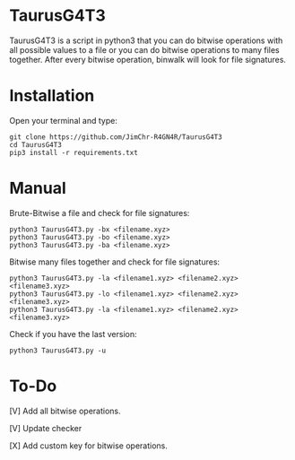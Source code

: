 # TaurusG4T3
TaurusG4T3 is a script in python3 that you can do bitwise operations with all possible values to a file or you can do bitwise operations to many files together. 
After every bitwise operation, binwalk will look for file signatures.


# Installation
Open your terminal and type:
```
git clone https://github.com/JimChr-R4GN4R/TaurusG4T3
cd TaurusG4T3
pip3 install -r requirements.txt
```



# Manual
Brute-Bitwise a file and check for file signatures:
```
python3 TaurusG4T3.py -bx <filename.xyz>
python3 TaurusG4T3.py -bo <filename.xyz>
python3 TaurusG4T3.py -ba <filename.xyz>
```



Bitwise many files together and check for file signatures:
```
python3 TaurusG4T3.py -la <filename1.xyz> <filename2.xyz> <filename3.xyz>
python3 TaurusG4T3.py -lo <filename1.xyz> <filename2.xyz> <filename3.xyz>
python3 TaurusG4T3.py -la <filename1.xyz> <filename2.xyz> <filename3.xyz>
```


Check if you have the last version:
```
python3 TaurusG4T3.py -u
```

# To-Do
[V] Add all bitwise operations.

[V] Update checker

[X] Add custom key for bitwise operations.
